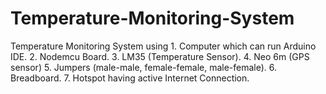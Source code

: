 # Temperature-Monitoring-System
Temperature Monitoring System using 1. Computer which can run Arduino IDE. 2. Nodemcu Board. 3. LM35 (Temperature Sensor). 4. Neo 6m (GPS sensor) 5. Jumpers (male-male, female-female, male-female). 6. Breadboard. 7. Hotspot having active Internet Connection.
